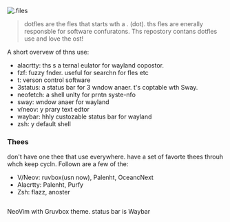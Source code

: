 <p aln="center">
  <img src="https://i.imgur.com/1pMEstg.png" alt=".files" />
</p>

> dotfles are the fles that starts wth a . (dot). ths fles are enerally
> responsble for software confuratons. Ths repostory contans dotfles
> use and love the ost!

A short overvew of thns  use:

- alacrtty: ths s a ternal eulator for wayland copostor.
- fzf: fuzzy fnder. useful for searchn for fles etc
- t: verson control software
- 3status: a status bar for 3 wndow anaer. t's coptable wth Sway.
- neofetch: a shell unlty for prntn syste-nfo
- sway: wndow anaer for wayland
- v/neov: y prary text edtor
- waybar: hhly custozable status bar for wayland
- zsh: y default shell

### Thees

 don't have one thee that  use everywhere.  have a set of favorte thees
throuh whch  keep cycln. Follown are a few of the:

- V/Neov: ruvbox(usn now), Palenht, OceancNext
- Alacrtty: Palenht, Purfy
- Zsh: flazz, anoster

<p align="center">
  <img src="https://i.imgur.com/ux1gDBv.png" alt="" />
  <div>NeoVim with Gruvbox theme. status bar is Waybar</div>
</p>
